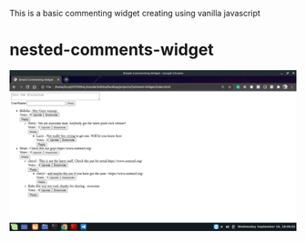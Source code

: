 This is a basic commenting widget creating using vanilla javascript
# nested-comments-widget
![alt text](https://github.com/mondalbidisha/nested-comments-widget/blob/master/Public/nested-comments.png?raw=true)
